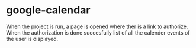 # google-calendar
When the project is run, a page is opened where ther is a link to authorize.
When the authorization is done succesfully list of  all the calender events of the user is displayed.
